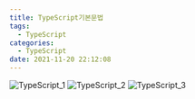 ```yaml
---
title: TypeScript기본문법
tags:
  - TypeScript
categories:
  - TypeScript
date: 2021-11-20 22:12:08
---
```



![TypeScript_1](/review_img/typescript/1.PNG)
![TypeScript_2](/review_img/typescript/2.PNG)
![TypeScript_3](/review_img/typescript/3.PNG)





